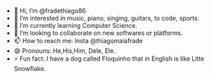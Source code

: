 - 👋 Hi, I’m @fradethiago86
- 👀 I’m interested in music, piano, singing, guitars, to code, sports. 
- 🌱 I’m currently learning Computer Science.  
- 💞️ I’m looking to collaborate on new softwares or platforms.
- 📫 How to reach me: Insta @thiagomaiafrade
- 😄 Pronouns: He,His,Him, Dele, Ele.  
- ⚡ Fun fact: I have a dog called Floquinho that in English is like Litte Snowflake.

<!---
fradethiago86/fradethiago86 is a ✨ special ✨ repository because its `README.md` (this file) appears on your GitHub profile.
You can click the Preview link to take a look at your changes.
--->
